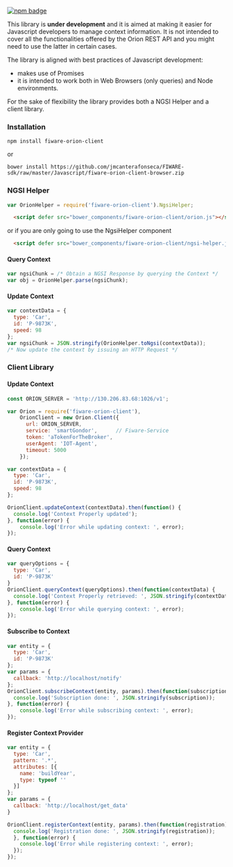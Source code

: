 [![npm badge](https://nodei.co/npm/fiware-orion-client.png?downloads=true)](https://www.npmjs.com/package/fiware-orion-client)

This library is **under development** and it is aimed at making it easier for Javascript developers to manage context information.
It is not intended to cover all the functionalities offered by the Orion REST API and you might need to
use the latter in certain cases.

The library is aligned with best practices of Javascript development:
* makes use of Promises
* it is intended to work both in Web Browsers (only queries) and Node environments.

For the sake of flexibility the library provides both a NGSI Helper and a client library.

### Installation

````
npm install fiware-orion-client
````

or

````
bower install https://github.com/jmcanterafonseca/FIWARE-sdk/raw/master/Javascript/fiware-orion-client-browser.zip
````

### NGSI Helper
```js
var OrionHelper = require('fiware-orion-client').NgsiHelper;
```

```html
  <script defer src="bower_components/fiware-orion-client/orion.js"></script>
```

or if you are only going to use the NgsiHelper component

```html
  <script defer src="bower_components/fiware-orion-client/ngsi-helper.js"></script>
```

#### Query Context
```js
var ngsiChunk = /* Obtain a NGSI Response by querying the Context */
var obj = OrionHelper.parse(ngsiChunk);
```

#### Update Context
```js
var contextData = {
  type: 'Car',
  id: 'P-9873K',
  speed: 98
};
var ngsiChunk = JSON.stringify(OrionHelper.toNgsi(contextData));
/* Now update the context by issuing an HTTP Request */
```

### Client Library

#### Update Context

```js
const ORION_SERVER = 'http://130.206.83.68:1026/v1';

var Orion = require('fiware-orion-client'),
    OrionClient = new Orion.Client({
      url: ORION_SERVER,
      service: 'smartGondor',      // Fiware-Service
      token: 'aTokenForTheBroker', 
      userAgent: 'IOT-Agent',
      timeout: 5000
    });

var contextData = {
  type: 'Car',
  id: 'P-9873K',
  speed: 98
};

OrionClient.updateContext(contextData).then(function() {
  console.log('Context Properly updated');
}, function(error) {
    console.log('Error while updating context: ', error);
});
```

#### Query Context

```js
var queryOptions = {
  type: 'Car',
  id: 'P-9873K'
}
OrionClient.queryContext(queryOptions).then(function(contextData) {
  console.log('Context Properly retrieved: ', JSON.stringify(contextData));
}, function(error) {
    console.log('Error while querying context: ', error);
});

````

#### Subscribe to Context

```js
var entity = {
  type: 'Car',
  id: 'P-9873K'
};
var params = {
  callback: 'http://localhost/notify'
};
OrionClient.subscribeContext(entity, params).then(function(subscription) {
  console.log('Subscription done: ', JSON.stringify(subscription));
}, function(error) {
    console.log('Error while subscribing context: ', error);
});
````

#### Register Context Provider

```js
var entity = {
  type: 'Car',
  pattern: '.*',
  attributes: [{
    name: 'buildYear',
    type: typeof ''
  }]
};
var params = {
  callback: 'http://localhost/get_data'
}

OrionClient.registerContext(entity, params).then(function(registration) {
  console.log('Registration done: ', JSON.stringify(registration));
  }, function(error) {
    console.log('Error while registering context: ', error);
  });
});

````
